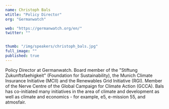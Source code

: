 ```yaml
---
name: Christoph Bals
wtitle: "Policy Director"
org: "Germanwatch"

web: "https://germanwatch.org/en/"
twitter: ""


thumb: "/img/speakers/christoph_bals.jpg"
full_image: ""
published: true
---
```


Policy Director at Germanwatch. Board member of the "Stiftung Zukunftsfaehigkeit" (Foundation for Sustainability), the Munich Climate Insurance Initiative (MCII) and the Renewables Grid Initiative (RGI). Member of the Nerve Centre of the Global Campaign for Climate Action (GCCA). Bals has co-initiated many initiatives in the area of climate and development as well as climate and economics - for example, e5, e-mission 55, and atmosfair.  
